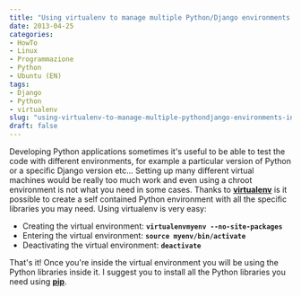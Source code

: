 ```yaml
---
title: "Using virtualenv to manage multiple Python/Django environments in the same machine"
date: 2013-04-25
categories: 
- HowTo
- Linux
- Programmazione
- Python
- Ubuntu (EN)
tags: 
- Django
- Python
- virtualenv
slug: "using-virtualenv-to-manage-multiple-pythondjango-environments-in-the-same-machine"
draft: false
---
```


Developing Python applications sometimes it's useful to be able to test
the code with different environments, for example a particular version
of Python or a specific Django version etc... Setting up many different
virtual machines would be really too much work and even using a chroot
environment is not what you need in some cases. Thanks to
[**virtualenv**](https://github.com/pypa/virtualenv) is it possible to
create a self contained Python environment with all the specific
libraries you may need. Using virtualenv is very easy:

- Creating the virtual environment: **`virtualenvmyenv --no-site-packages`**
- Entering the virtual environment: **`source myenv/bin/activate`**
- Deactivating the virtual environment: **`deactivate`**

That's it! Once you're inside the virtual environment you will be using
the Python libraries inside it. I suggest you to install all the Python
libraries you need using [**pip**](https://pypi.python.org/pypi/pip).

